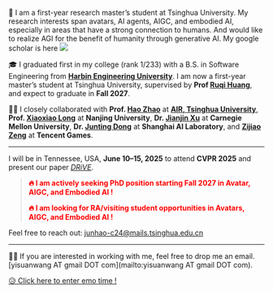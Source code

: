 👋 I am a first-year research master’s student at Tsinghua University. My research interests span avatars, AI agents, AIGC, and embodied AI, especially in areas that have a strong connection to humans.
And would like to realize AGI for the benefit of humanity through generative AI.
My google scholar is here <a href='https://scholar.google.com/citations?user=uVMnzPMAAAAJ'><img src="https://img.shields.io/endpoint?logo=Google%20Scholar&url=https%3A%2F%2Fcdn.jsdelivr.net%2Fgh%2Fyisuanwang%2Fyisuanwang.github.io@google-scholar-stats%2Fgs_data_shieldsio.json&labelColor=f6f6f6&color=9cf&style=flat&label=citations"></a>

🎓 I graduated first in my college (rank 1/233) with a B.S. in Software Engineering from **[Harbin Engineering University](https://english.hrbeu.edu.cn/)**.
I am now a first-year master’s student at Tsinghua University, supervised by **Prof [Ruqi Huang](https://rqhuang88.github.io/)**, and expect to graduate in **Fall 2027**.


🧑‍💻 I closely collaborated with **Prof. [Hao Zhao](https://scholar.google.com/citations?hl=en&user=ygQznUQAAAAJ)** at **[AIR, Tsinghua University](https://air.tsinghua.edu.cn/en/)**, **Prof. [Xiaoxiao Long](https://scholar.google.com/citations?user=W3G5kZEAAAAJ&hl=en)** at **Nanjing University**, **Dr. [Jianjin Xu](https://scholar.google.com/citations?user=mTV0usAAAAAJ&hl=en&oi=sra)** at **Carnegie Mellon University**, **Dr. [Junting Dong](https://scholar.google.com/citations?user=dEzL5pAAAAAJ&hl=en)** at **Shanghai AI Laboratory**, and **[Zijiao Zeng](https://openreview.net/profile?id=~Zijiao_Zeng1)** at **Tencent Games**.

---

I will be in Tennessee, USA, **June 10–15, 2025** to attend **CVPR 2025** and present our paper *[DRiVE](https://driveavatar.github.io/)*.

> **<span style="color:red">🔥 I am actively seeking PhD position starting Fall 2027 in Avatar, AIGC, and Embodied AI !</span>**
> 
> **<span style="color:red">🔥 I am looking for RA/visiting student opportunities in Avatars, AIGC, and Embodied AI !</span>**


Feel free to reach out: <junhao-c24@mails.tsinghua.edu.cn>

---

🙋‍♂️ If you are interested in working with me, feel free to drop me an email. [yisuanwang AT gmail DOT com](mailto:yisuanwang AT gmail DOT com). 

[😥 Click here to enter emo time !](https://yisuanwang.github.io/emo)

<!-- ⬅️ Never place your mouse over the left avatar! -->